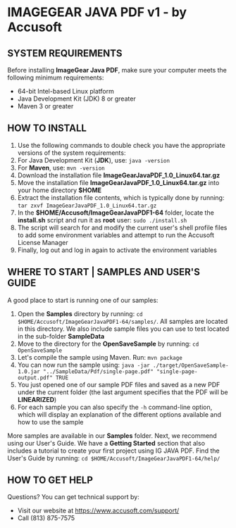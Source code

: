 # IMAGEGEAR JAVA PDF v1 - by Accusoft

## SYSTEM REQUIREMENTS

Before installing **ImageGear Java PDF**, make sure your computer meets the following minimum requirements:

  * 64-bit Intel-based Linux platform
  * Java Development Kit (JDK) 8 or greater
  * Maven 3 or greater
  
## HOW TO INSTALL

1. Use the following commands to double check you have the appropriate versions of the system requirements:
  1. For Java Development Kit (**JDK**), use: ```java -version```
  2. For **Maven**, use: ```mvn -version```
2. Download the installation file **ImageGearJavaPDF_1.0_Linux64.tar.gz**
3. Move the installation file **ImageGearJavaPDF_1.0_Linux64.tar.gz** into your home directory **$HOME**
4. Extract the installation file contents, which is typically done by running: ```tar zxvf ImageGearJavaPDF_1.0_Linux64.tar.gz```
5. In the **$HOME/Accusoft/ImageGearJavaPDF1-64** folder, locate the **install.sh** script and run it as **root** user: ```sudo ./install.sh```
6. The script will search for and modify the current user's shell profile files to add some environment variables and attempt to run the Accusoft License Manager
7. Finally, log out and log in again to activate the environment variables

## WHERE TO START | SAMPLES AND USER'S GUIDE
 
A good place to start is running one of our samples:
 
1. Open the **Samples** directory by running: ```cd $HOME/Accusoft/ImageGearJavaPDF1-64/samples/```. All samples are located in this directory. We also include sample files you can use to test located in the sub-folder **SampleData**
2. Move to the directory for the **OpenSaveSample** by running: ```cd OpenSaveSample```
3. Let's compile the sample using Maven. Run: ```mvn package```
4. You can now run the sample using: ```java -jar ./target/OpenSaveSample-1.0.jar "../SampleData/Pdf/single-page.pdf" "single-page-output.pdf" TRUE```
5. You just opened one of our sample PDF files and saved as a new PDF under the current folder (the last argument specifies that the PDF will be **LINEARIZED**)
6. For each sample you can also specify the ```-h``` command-line option, which will display an explanation of the different options available and how to use the sample
 
More samples are available in our **Samples** folder. Next, we recommend using our User's Guide. We have a **Getting Started** section that also includes a tutorial to create your first project using IG JAVA PDF. Find the User's Guide by running: ```cd $HOME/Accusoft/ImageGearJavaPDF1-64/help/```
 
## HOW TO GET HELP

Questions? You can get technical support by:

* Visit our website at https://www.accusoft.com/support/
* Call (813) 875-7575
